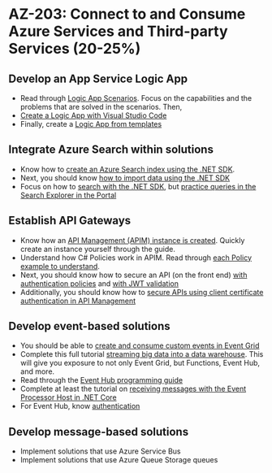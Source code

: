 # AZ-203: Connect to and Consume Azure Services and Third-party Services (20-25%)

## Develop an App Service Logic App

* Read through [Logic App Scenarios](https://docs.microsoft.com/en-us/azure/logic-apps/logic-apps-examples-and-scenarios). Focus on the capabilities and the problems that are solved in the scenarios. Then,
* [Create a Logic App with Visual Studio Code](https://docs.microsoft.com/en-us/azure/logic-apps/quickstart-create-logic-apps-visual-studio-code)
* Finally, create a [Logic App from templates](https://docs.microsoft.com/en-us/azure/logic-apps/logic-apps-create-logic-apps-from-templates)

## Integrate Azure Search within solutions
* Know how to [create an Azure Search index using the .NET SDK](https://docs.microsoft.com/en-us/azure/search/search-create-index-dotnet). 
* Next, you should know [how to import data using the .NET SDK](https://docs.microsoft.com/en-us/azure/search/search-import-data-dotnet)
* Focus on how to [search with the .NET SDK](https://docs.microsoft.com/en-us/azure/search/search-query-dotnet), but [practice queries in the Search Explorer in the Portal](https://docs.microsoft.com/en-us/azure/search/search-get-started-portal#query-index)

## Establish API Gateways
* Know how an [API Management (APIM) instance is created](https://docs.microsoft.com/en-us/azure/api-management/get-started-create-service-instance). Quickly create an instance yourself through the guide.
* Understand how C# Policies work in APIM. Read through [each Policy example to understand](https://docs.microsoft.com/en-us/azure/api-management/api-management-policies).
* Next, you should know how to secure an API (on the front end) [with authentication policies](https://docs.microsoft.com/en-us/azure/api-management/api-management-authentication-policies) and [with JWT validation](https://docs.microsoft.com/en-us/azure/api-management/api-management-access-restriction-policies#ValidateJWT)
* Additionally, you should know how to [secure APIs using client certificate authentication in API Management](https://docs.microsoft.com/en-us/azure/api-management/api-management-howto-mutual-certificates-for-clients)

## Develop event-based solutions
* You should be able to [create and consume custom events in Event Grid](https://docs.microsoft.com/en-us/azure/event-grid/custom-event-quickstart)
* Complete this full tutorial [streaming big data into a data warehouse](https://docs.microsoft.com/en-us/azure/event-grid/event-grid-event-hubs-integration). This will give you exposure to not only Event Grid, but Functions, Event Hub, and more.
* Read through the [Event Hub programming guide](https://docs.microsoft.com/en-us/azure/event-hubs/event-hubs-programming-guide)
* Complete at least the tutorial on [receiving messages with the Event Processor Host in .NET Core](https://docs.microsoft.com/en-us/azure/event-hubs/event-hubs-dotnet-standard-getstarted-receive-eph)
* For Event Hub, know [authentication](https://docs.microsoft.com/en-us/azure/event-hubs/event-hubs-authentication-and-security-model-overview)

## Develop message-based solutions
* Implement solutions that use Azure Service Bus
*  Implement solutions that use Azure Queue Storage queues